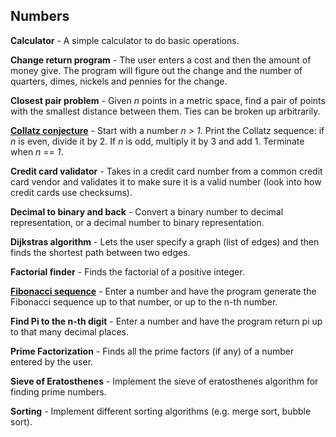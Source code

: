Numbers
---------

**Calculator** - A simple calculator to do basic operations. 

**Change return program** - The user enters a cost and then the amount of money give. The program will figure out the change and the number of quarters, dimes, nickels and pennies for the change.

**Closest pair problem** - Given _n_ points in a metric space, find a pair of points with the smallest distance between them. Ties can be broken up arbitrarily.

[**Collatz conjecture**](./Collatz.hs) - Start with a number _n > 1_. Print the Collatz sequence: if _n_ is even, divide it by 2. If _n_ is odd, multiply it by 3 and add 1. Terminate when _n == 1_.

**Credit card validator** - Takes in a credit card number from a common credit card vendor and validates it to make sure it is a valid number (look into how credit cards use checksums). 

**Decimal to binary and back** - Convert a binary number to decimal representation, or a decimal number to binary representation.

**Dijkstras algorithm** - Lets the user specify a graph (list of edges) and then finds the shortest path between two edges.

**Factorial finder** - Finds the factorial of a positive integer.

[**Fibonacci sequence**](./Fibonacci.hs) - Enter a number and have the program generate the Fibonacci sequence up to that number, or up to the n-th number.

**Find Pi to the n-th digit** - Enter a number and have the program return pi up to that many decimal places.

**Prime Factorization** - Finds all the prime factors (if any) of a number entered by the user. 

**Sieve of Eratosthenes** - Implement the sieve of eratosthenes algorithm for finding prime numbers.

**Sorting** - Implement different sorting algorithms (e.g. merge sort, bubble sort). 
